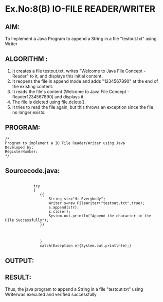 # Ex.No:8(B) IO-FILE READER/WRITER
## AIM:
To Implement a Java Program to append a String in a file "testout.txt" using Writer

## ALGORITHM :
1.	It creates a file testout.txt, writes "Welcome to Java File Concept -Reader" to it, and displays this initial content.
2.	It reopens the file in append mode and adds "1234567890" at the end of the existing content.
3.	It reads the file's content (Welcome to Java File Concept -Reader1234567890) and displays it.
4.	The file is deleted using file.delete().
5.	It tries to read the file again, but this throws an exception since the file no longer exists.




## PROGRAM:
 ```
/*
Program to implement a IO File Reader/Writer using Java
Developed by: 
RegisterNumber:  
*/
```

## Sourcecode.java:
```
 
             try
             {
                {{
                    String str="Hi Everybody";
                    Writer s=new FileWriter("testout.txt",true);
                    s.append(str);
                    s.close();
                    System.out.println("Append the character in the File Successfully");
                }}

               
  
                }
                catch(Exception e){System.out.println(e);}
```





## OUTPUT:



## RESULT:
Thus, the java program to append a String in a file "testout.txt" using Writerwas executed and verified successfully



